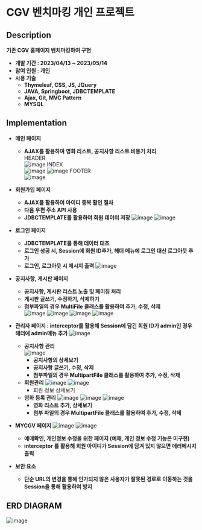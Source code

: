 # CGV 벤치마킹 개인 프로젝트
## Description
**기존 CGV 홈페이지 벤치마킹하여 구현**
- **개발 기간 : 2023/04/13 ~ 2023/05/14**
- **참여 인원 : 개인**
- **사용 기술**
    - **Thymeleaf, CSS, JS, JQuery**
    - **JAVA, Springboot, JDBCTEMPLATE**
    - **Ajax, Git, MVC Pattern**
    - **MYSQL**
## Implementation
- **메인 페이지**
    - **AJAX를 활용하여 영화 리스트, 공지사항 리스트 비동기 처리**   
      HEADER  
      ![image](https://github.com/GOBUMGYU/MY_CGV/assets/106207558/2bf29b7b-369b-4a6c-a575-2fc783abcb6f)
      INDEX  
      ![image](https://github.com/GOBUMGYU/MY_CGV/assets/106207558/ab0f4156-63bd-4b1f-b543-bb075d9c190d)
      ![image](https://github.com/GOBUMGYU/MY_CGV/assets/106207558/e1d34cb7-b515-4345-87c2-66a81683ef7b)
      FOOTER  
      ![image](https://github.com/GOBUMGYU/MY_CGV/assets/106207558/af020abd-9092-44d0-915c-a42e8d4e7cb9)

- **회원가입 페이지**
    - **AJAX를 활용하여 아이디 중복 활인 절차**
    - **다음 우편 주소 API 사용**
    - **JDBCTEMPLATE를 활용하여 회원 데이터 저장**
      ![image](https://github.com/GOBUMGYU/MY_CGV/assets/106207558/ac21ca56-23b5-42ed-bf65-f579be730861)
      ![image](https://github.com/GOBUMGYU/MY_CGV/assets/106207558/0defdc54-604d-4804-9f15-c4fcc58a99af)
- **로그인 페이지**
    - **JDBCTEMPLATE를 통해 데이터 대조**
    - **로그인 성공 시, Session에 회원 ID추가, 헤더 메뉴에 로그인 대신 로그아웃 추가**
    - **로그인, 로그아웃 시 메시지 출력**
      ![image](https://github.com/GOBUMGYU/MY_CGV/assets/106207558/8ce54b4f-b958-4bc3-87f1-45505290f585)
- **공지사항, 게시판 페이지**
    - **공지사항, 게시판 리스트 노출 및 페이징 처리**
    - **게시판 글쓰기, 수정하기, 삭제하기**
    - **첨부파일의 경우 MultiFile 클래스를 활용하여 추가, 수정, 삭제**  
      ![image](https://github.com/GOBUMGYU/MY_CGV/assets/106207558/859807ab-b303-4f12-95fe-58c6dc2b71c6)
      ![image](https://github.com/GOBUMGYU/MY_CGV/assets/106207558/804f82d1-13e4-4fe5-ab7a-ab77690e9707)
      ![image](https://github.com/GOBUMGYU/MY_CGV/assets/106207558/8a38c6c6-73ba-4cd2-ac1d-25559c20c98f)
      ![image](https://github.com/GOBUMGYU/MY_CGV/assets/106207558/053c46d2-606f-407a-b74b-84409c046ce4)
- **관리자 페이지 : interceptor를 활용해 Session에 담긴 회원 ID가 admin인 경우 헤더에 admin메뉴 추가**
  ![image](https://github.com/GOBUMGYU/MY_CGV/assets/106207558/7ca27f1b-f8ad-41d0-9995-3ad0456cede9)
    - **공지사항 관리**  
      ![image](https://github.com/GOBUMGYU/MY_CGV/assets/106207558/0d70e5e4-2ff4-4e32-bc7f-58d9761e2328)
        - **공지사항의 상세보기**
        - **공지사항 글쓰기, 수정, 삭제**
        - **첨부파일의 경우 MultipartFile 클래스를 활용하여 추가, 수정, 삭제**
    - **회원관리**
      ![image](https://github.com/GOBUMGYU/MY_CGV/assets/106207558/6f1e87d7-bb67-4ee7-a5fe-d50d90224b49)
      ![image](https://github.com/GOBUMGYU/MY_CGV/assets/106207558/d69b2906-22bb-4c24-9167-69cfc3216482)
        - 회원 정보 상세보기
    - **영화 등록 관리**
      ![image](https://github.com/GOBUMGYU/MY_CGV/assets/106207558/40e72bd8-a8e8-40da-a30d-ca9808423125)
      ![image](https://github.com/GOBUMGYU/MY_CGV/assets/106207558/da8344e6-3264-4900-8f24-fdc44db50631)
      ![image](https://github.com/GOBUMGYU/MY_CGV/assets/106207558/6e347982-1201-492b-b955-db49ed2c0ecc)
        - **영화 리스트 추가, 상세보기**
        - **첨부 파일의 경우 MultipartFile 클래스를 활용하여 추가, 수정, 삭제**
- **MYCGV 페이지**
  ![image](https://github.com/GOBUMGYU/MY_CGV/assets/106207558/02972378-1129-4e4d-be69-8b752b790483)
  ![image](https://github.com/GOBUMGYU/MY_CGV/assets/106207558/7291a674-9632-45e0-8a83-c4fe358afa74)
    - **예매확인, 개인정보 수정을 위한 페이지 (예매, 개인 정보 수정 기능은 미구현)**
    - **interceptor 를 활용해 회원 아이디가 Session에 담겨 있지 않으면 에러메시지 출력**
- **보안 요소**
    - **단순 URL의 변경을 통해 인가되지 않은 사용자가 잘못된 경로로 이동하는 것을 Session을 통해 활용하여 방지**

## ERD DIAGRAM
![image](https://github.com/GOBUMGYU/MY_CGV/assets/106207558/1d07b655-bffb-49b2-b97e-62fe18b7829c)

